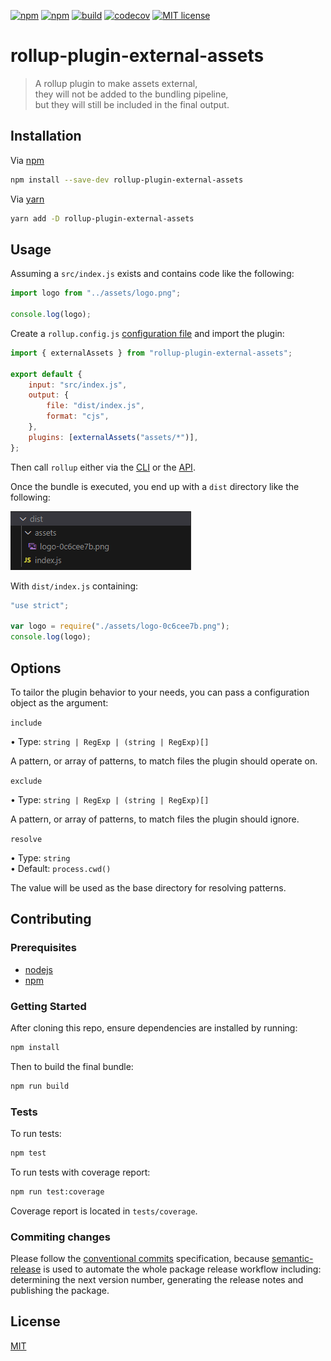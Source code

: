 [![npm](https://img.shields.io/npm/dt/rollup-plugin-external-assets)](https://www.npmjs.com/package/rollup-plugin-external-assets)
[![npm](https://img.shields.io/npm/v/rollup-plugin-external-assets)](https://www.npmjs.com/package/rollup-plugin-external-assets)
[![build](https://github.com/recursive-beast/rollup-plugin-external-assets/actions/workflows/build.yml/badge.svg)](https://github.com/recursive-beast/rollup-plugin-external-assets/actions/workflows/build.yml)
[![codecov](https://codecov.io/gh/recursive-beast/rollup-plugin-external-assets/branch/master/graph/badge.svg)](https://codecov.io/gh/recursive-beast/rollup-plugin-external-assets)
[![MIT license](https://img.shields.io/badge/License-MIT-blue.svg)](LICENSE)

# rollup-plugin-external-assets

> A rollup plugin to make assets external,</br>
> they will not be added to the bundling pipeline,</br>
> but they will still be included in the final output.

## Installation

Via [npm](https://npmjs.org)

```sh
npm install --save-dev rollup-plugin-external-assets
```

Via [yarn](https://yarnpkg.com)

```sh
yarn add -D rollup-plugin-external-assets
```

## Usage

Assuming a `src/index.js` exists and contains code like the following:

```js
import logo from "../assets/logo.png";

console.log(logo);
```

Create a `rollup.config.js` [configuration file](https://www.rollupjs.org/guide/en/#configuration-files) and import the plugin:

```js
import { externalAssets } from "rollup-plugin-external-assets";

export default {
	input: "src/index.js",
	output: {
		file: "dist/index.js",
		format: "cjs",
	},
	plugins: [externalAssets("assets/*")],
};
```

Then call `rollup` either via the [CLI](https://www.rollupjs.org/guide/en/#command-line-reference) or the [API](https://www.rollupjs.org/guide/en/#javascript-api).

Once the bundle is executed, you end up with a `dist` directory like the following:

![dist directory structure](assets/screenshot.png)

With `dist/index.js` containing:

```js
"use strict";

var logo = require("./assets/logo-0c6cee7b.png");
console.log(logo);
```

## Options

To tailor the plugin behavior to your needs, you can pass a configuration object as the argument:

`include`

• Type: `string | RegExp | (string | RegExp)[]`

A pattern, or array of patterns, to match files the plugin should operate on.

`exclude`

• Type: `string | RegExp | (string | RegExp)[]`

A pattern, or array of patterns, to match files the plugin should ignore.

`resolve`

• Type: `string`<br/>
• Default: `process.cwd()`

The value will be used as the base directory for resolving patterns.

## Contributing

### Prerequisites

-   [nodejs](https://nodejs.org)
-   [npm](https://npmjs.org)

### Getting Started

After cloning this repo, ensure dependencies are installed by running:

```sh
npm install
```

Then to build the final bundle:

```sh
npm run build
```

### Tests

To run tests:

```sh
npm test
```

To run tests with coverage report:

```sh
npm run test:coverage
```

Coverage report is located in `tests/coverage`.

### Commiting changes

Please follow the [conventional commits](https://www.conventionalcommits.org) specification, because [semantic-release](https://github.com/semantic-release/semantic-release) is used to automate the whole package release workflow including: determining the next version number, generating the release notes and publishing the package.

## License

[MIT](LICENSE)
